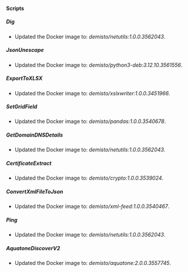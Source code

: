 
#### Scripts

##### Dig

- Updated the Docker image to: *demisto/netutils:1.0.0.3562043*.

##### JsonUnescape

- Updated the Docker image to: *demisto/python3-deb:3.12.10.3561556*.

##### ExportToXLSX

- Updated the Docker image to: *demisto/xslxwriter:1.0.0.3451966*.

##### SetGridField

- Updated the Docker image to: *demisto/pandas:1.0.0.3540678*.

##### GetDomainDNSDetails

- Updated the Docker image to: *demisto/netutils:1.0.0.3562043*.

##### CertificateExtract

- Updated the Docker image to: *demisto/crypto:1.0.0.3539024*.

##### ConvertXmlFileToJson

- Updated the Docker image to: *demisto/xml-feed:1.0.0.3540467*.

##### Ping

- Updated the Docker image to: *demisto/netutils:1.0.0.3562043*.

##### AquatoneDiscoverV2

- Updated the Docker image to: *demisto/aquatone:2.0.0.3557745*.

